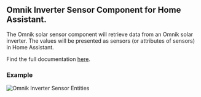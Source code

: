 ## Omnik Inverter Sensor Component for Home Assistant.

The Omnik solar sensor component will retrieve data from an Omnik solar inverter.
The values will be presented as sensors (or attributes of sensors) in Home Assistant.

Find the full documentation [here](https://github.com/robbinjanssen/home-assistant-omnik-inverter).

### Example

![Omnik Inverter Sensor Entities](https://github.com/robbinjanssen/home-assistant-omnik-inverter/blob/master/images/entities.png)


